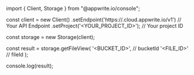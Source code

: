 import { Client, Storage } from "@appwrite.io/console";

const client = new Client()
    .setEndpoint('https://<REGION>.cloud.appwrite.io/v1') // Your API Endpoint
    .setProject('<YOUR_PROJECT_ID>'); // Your project ID

const storage = new Storage(client);

const result = storage.getFileView(
    '<BUCKET_ID>', // bucketId
    '<FILE_ID>' // fileId
);

console.log(result);
